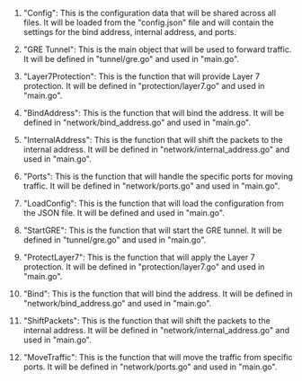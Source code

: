 1. "Config": This is the configuration data that will be shared across all files. It will be loaded from the "config.json" file and will contain the settings for the bind address, internal address, and ports. 

2. "GRE Tunnel": This is the main object that will be used to forward traffic. It will be defined in "tunnel/gre.go" and used in "main.go".

3. "Layer7Protection": This is the function that will provide Layer 7 protection. It will be defined in "protection/layer7.go" and used in "main.go".

4. "BindAddress": This is the function that will bind the address. It will be defined in "network/bind_address.go" and used in "main.go".

5. "InternalAddress": This is the function that will shift the packets to the internal address. It will be defined in "network/internal_address.go" and used in "main.go".

6. "Ports": This is the function that will handle the specific ports for moving traffic. It will be defined in "network/ports.go" and used in "main.go".

7. "LoadConfig": This is the function that will load the configuration from the JSON file. It will be defined and used in "main.go".

8. "StartGRE": This is the function that will start the GRE tunnel. It will be defined in "tunnel/gre.go" and used in "main.go".

9. "ProtectLayer7": This is the function that will apply the Layer 7 protection. It will be defined in "protection/layer7.go" and used in "main.go".

10. "Bind": This is the function that will bind the address. It will be defined in "network/bind_address.go" and used in "main.go".

11. "ShiftPackets": This is the function that will shift the packets to the internal address. It will be defined in "network/internal_address.go" and used in "main.go".

12. "MoveTraffic": This is the function that will move the traffic from specific ports. It will be defined in "network/ports.go" and used in "main.go".